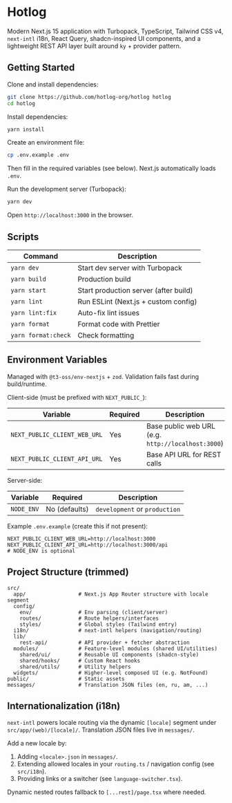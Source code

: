 # Hotlog

Modern Next.js 15 application with Turbopack, TypeScript, Tailwind CSS v4, `next-intl` i18n, React Query, shadcn-inspired UI components, and a lightweight REST API layer built around `ky` + provider pattern.

## Getting Started

Clone and install dependencies:

```bash
git clone https://github.com/hotlog-org/hotlog hotlog
cd hotlog
```

Install dependencies:

```bash
yarn install
```

Create an environment file:

```bash
cp .env.example .env
```

Then fill in the required variables (see below). Next.js automatically loads `.env`.

Run the development server (Turbopack):

```bash
yarn dev
```

Open `http://localhost:3000` in the browser.

## Scripts

| Command | Description |
|---------|-------------|
| `yarn dev` | Start dev server with Turbopack |
| `yarn build` | Production build |
| `yarn start` | Start production server (after build) |
| `yarn lint` | Run ESLint (Next.js + custom config) |
| `yarn lint:fix` | Auto-fix lint issues |
| `yarn format` | Format code with Prettier |
| `yarn format:check` | Check formatting |

## Environment Variables

Managed with `@t3-oss/env-nextjs` + `zod`. Validation fails fast during build/runtime.

Client-side (must be prefixed with `NEXT_PUBLIC_`):

| Variable | Required | Description |
|----------|----------|-------------|
| `NEXT_PUBLIC_CLIENT_WEB_URL` | Yes | Base public web URL (e.g. `http://localhost:3000`) |
| `NEXT_PUBLIC_CLIENT_API_URL` | Yes | Base API URL for REST calls |

Server-side:

| Variable | Required | Description |
|----------|----------|-------------|
| `NODE_ENV` | No (defaults) | `development` or `production` |

Example `.env.example` (create this if not present):

```env
NEXT_PUBLIC_CLIENT_WEB_URL=http://localhost:3000
NEXT_PUBLIC_CLIENT_API_URL=http://localhost:3000/api
# NODE_ENV is optional
```

## Project Structure (trimmed)

```text
src/
  app/                 # Next.js App Router structure with locale segment
  config/
    env/               # Env parsing (client/server)
    routes/            # Route helpers/interfaces
    styles/            # Global styles (Tailwind entry)
  i18n/                # next-intl helpers (navigation/routing)
  lib/
    rest-api/          # API provider + fetcher abstraction
  modules/             # Feature-level modules (shared UI/utilities)
    shared/ui/         # Reusable UI components (shadcn-style)
    shared/hooks/      # Custom React hooks
    shared/utils/      # Utility helpers
  widgets/             # Higher-level composed UI (e.g. NotFound)
public/                # Static assets
messages/              # Translation JSON files (en, ru, am, ...)
```

## Internationalization (i18n)

`next-intl` powers locale routing via the dynamic `[locale]` segment under `src/app/(web)/[locale]/`. Translation JSON files live in `messages/`.

Add a new locale by:

1. Adding `<locale>.json` in `messages/`.
2. Extending allowed locales in your `routing.ts` / navigation config (see `src/i18n`).
3. Providing links or a switcher (see `language-switcher.tsx`).

Dynamic nested routes fallback to `[...rest]/page.tsx` where needed.